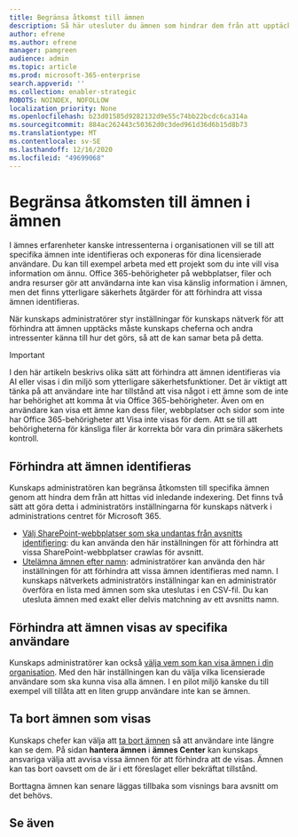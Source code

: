 ```yaml
---
title: Begränsa åtkomst till ämnen
description: Så här utesluter du ämnen som hindrar dem från att upptäckas.
author: efrene
ms.author: efrene
manager: pamgreen
audience: admin
ms.topic: article
ms.prod: microsoft-365-enterprise
search.appverid: ''
ms.collection: enabler-strategic
ROBOTS: NOINDEX, NOFOLLOW
localization_priority: None
ms.openlocfilehash: b23d01585d9282132d9e55c74bb22bcdc6ca314a
ms.sourcegitcommit: 884ac262443c50362d0c3ded961d36d6b15d8b73
ms.translationtype: MT
ms.contentlocale: sv-SE
ms.lasthandoff: 12/16/2020
ms.locfileid: "49699068"
---
```

# <a name="restrict-access-to-topics-in-topic-experiences"></a>Begränsa åtkomsten till ämnen i ämnen

I ämnes erfarenheter kanske intressenterna i organisationen vill se till att specifika ämnen inte identifieras och exponeras för dina licensierade användare. Du kan till exempel arbeta med ett projekt som du inte vill visa information om ännu. Office 365-behörigheter på webbplatser, filer och andra resurser gör att användarna inte kan visa känslig information i ämnen, men det finns ytterligare säkerhets åtgärder för att förhindra att vissa ämnen identifieras.

När kunskaps administratörer styr inställningar för kunskaps nätverk för att förhindra att ämnen upptäcks måste kunskaps cheferna och andra intressenter känna till hur det görs, så att de kan samar beta på detta.

> [!Important] 
> I den här artikeln beskrivs olika sätt att förhindra att ämnen identifieras via AI eller visas i din miljö som ytterligare säkerhetsfunktioner. Det är viktigt att tänka på att användare inte har tillstånd att visa något i ett ämne som de inte har behörighet att komma åt via Office 365-behörigheter. Även om en användare kan visa ett ämne kan dess filer, webbplatser och sidor som inte har Office 365-behörigheter att Visa inte visas för dem. Att se till att behörigheterna för känsliga filer är korrekta bör vara din primära säkerhets kontroll.

## <a name="prevent-topics-from-being-identified"></a>Förhindra att ämnen identifieras

Kunskaps administratören kan begränsa åtkomsten till specifika ämnen genom att hindra dem från att hittas vid inledande indexering. Det finns två sätt att göra detta i administratörs inställningarna för kunskaps nätverk i administrations centret för Microsoft 365.
 
- [Välj SharePoint-webbplatser som ska undantas från avsnitts identifiering](https://docs.microsoft.com/microsoft-365/knowledge/topic-experiences-discovery#select-sharepoint-topic-sources): du kan använda den här inställningen för att förhindra att vissa SharePoint-webbplatser crawlas för avsnitt.
- [Utelämna ämnen efter namn](https://docs.microsoft.com/microsoft-365/knowledge/topic-experiences-discovery#exclude-topics-by-name): administratörer kan använda den här inställningen för att förhindra att vissa ämnen identifieras med namn. I kunskaps nätverkets administratörs inställningar kan en administratör överföra en lista med ämnen som ska uteslutas i en CSV-fil. Du kan utesluta ämnen med exakt eller delvis matchning av ett avsnitts namn.

## <a name="prevent-topics-from-being-viewed-by-specific-users"></a>Förhindra att ämnen visas av specifika användare

Kunskaps administratörer kan också [välja vem som kan visa ämnen i din organisation](https://docs.microsoft.com/microsoft-365/knowledge/topic-experiences-knowledge-rules). Med den här inställningen kan du välja vilka licensierade användare som ska kunna visa alla ämnen. I en pilot miljö kanske du till exempel vill tillåta att en liten grupp användare inte kan se ämnen.

## <a name="remove-topics-from-being-viewed"></a>Ta bort ämnen som visas

Kunskaps chefer kan välja att [ta bort ämnen](https://docs.microsoft.com/microsoft-365/knowledge/manage-topics) så att användare inte längre kan se dem. På sidan **hantera ämnen** i **ämnes Center** kan kunskaps ansvariga välja att avvisa vissa ämnen för att förhindra att de visas. Ämnen kan tas bort oavsett om de är i ett föreslaget eller bekräftat tillstånd.

Borttagna ämnen kan senare läggas tillbaka som visnings bara avsnitt om det behövs. 


## <a name="see-also"></a>Se även



  






